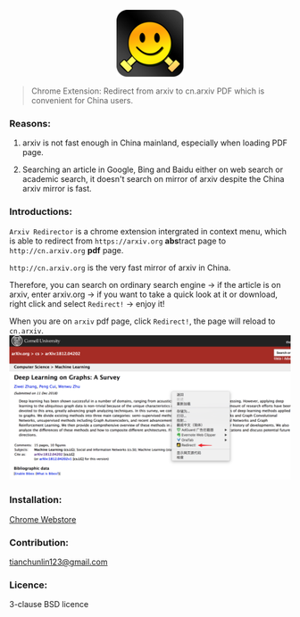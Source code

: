 <p align="center">
<img width="120" src="./assets/ico128.png" text-align="center">
</p>

> Chrome Extension: Redirect from arxiv to cn.arxiv PDF which is convenient for China users.

### Reasons:
1. arxiv is not fast enough in China mainland, especially when loading PDF page.

2. Searching an article in Google, Bing and Baidu either on web search or academic search, it doesn't search on mirror of arxiv despite the China arxiv mirror is fast.


### Introductions:

`Arxiv Redirector` is a chrome extension intergrated in context menu, which is able to redirect from `https://arxiv.org` **abs**tract page to `http://cn.arxiv.org` **pdf** page.

`http://cn.arxiv.org` is the very fast mirror of arxiv in China.

Therefore, you can search on ordinary search engine -> if the article is on arxiv, enter arxiv.org -> if you want to take a quick look at it or download, right click and select `Redirect!` -> enjoy it!

When you are on `arxiv` pdf page, click `Redirect!`, the page will reload to `cn.arxiv`.
![demonstration](./demonstration.png)

### Installation:
[Chrome Webstore](https://chrome.google.com/webstore/detail/arxiv-redirector/codmjekkjnbhlpocbacmhjlnillpagea)

### Contribution:
tianchunlin123@gmail.com

### Licence:
3-clause BSD licence